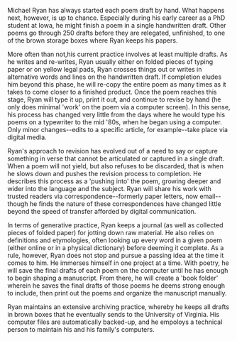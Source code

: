 Michael Ryan has always started each poem draft by hand. What happens next, however, is up to chance. Especially during his early career as a PhD student at Iowa, he might finish a poem in a single handwritten draft. Other poems go through 250 drafts before they are relegated, unfinished, to one of the brown storage boxes where Ryan keeps his papers. 

More often than not,his current practice involves at least multiple drafts. As he writes and re-writes, Ryan usually either on folded pieces of typing paper or on yellow legal pads, Ryan crosses things out or writes in alternative words and lines on the handwritten draft. If completion eludes him beyond this phase, he will re-copy the entire poem as many times as it takes to come closer to a finished product. Once the poem reaches this stage, Ryan will type it up, print it out, and continue to revise by hand (he only does minimal 'work' on the poem via a computer screen). In this sense, his process has changed very little from the days where he would type his poems on a typewriter to the mid '80s, when he began using a computer. Only minor changes--edits to a specific article, for example--take place via digital media. 

Ryan's approach to revision has evolved out of a need to say or capture something in verse that cannot be articulated or captured in a single draft. When a poem will not yield, but also refuses to be discarded, that is when he slows down and pushes the revision process to completion. He describes this process as a 'pushing into' the poem, growing deeper and wider into the language and the subject. Ryan will share his work with trusted readers via correspondence--formerly paper letters, now email--though he finds the nature of these correspondences have changed little beyond the speed of transfer afforded by digital communication. 

In terms of generative practice, Ryan keeps a journal (as well as collected pieces of folded paper) for jotting down raw material. He also relies on definitions and etymologies, often looking up every word in a given poem (either online or in a physical dictionary) before deeming it complete. As a rule, however, Ryan does not stop and pursue a passing idea at the time it comes to him. He immerses himself in one project at a time. With poetry, he will save the final drafts of each poem on the computer until he has enough to begin shaping a manuscript. From there, he will create a 'book folder' wherein he saves the final drafts of those poems he deems strong enough to include, then print out the poems and organize the manuscript manually. 

Ryan maintains an extensive archiving practice, whereby he keeps all drafts in brown boxes that he eventually sends to the University of Virginia. His computer files are automatically backed-up, and he empoloys a technical person to maintain his and his family's computers.

